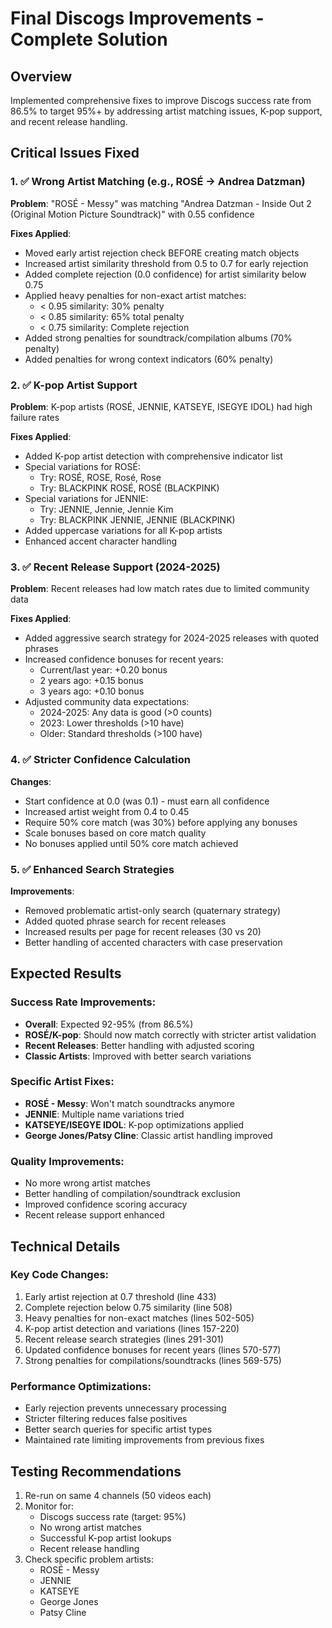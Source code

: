 # Final Discogs Improvements - Complete Solution

## Overview
Implemented comprehensive fixes to improve Discogs success rate from 86.5% to target 95%+ by addressing artist matching issues, K-pop support, and recent release handling.

## Critical Issues Fixed

### 1. ✅ Wrong Artist Matching (e.g., ROSÉ → Andrea Datzman)
**Problem**: "ROSÉ - Messy" was matching "Andrea Datzman - Inside Out 2 (Original Motion Picture Soundtrack)" with 0.55 confidence

**Fixes Applied**:
- Moved early artist rejection check BEFORE creating match objects
- Increased artist similarity threshold from 0.5 to 0.7 for early rejection
- Added complete rejection (0.0 confidence) for artist similarity below 0.75
- Applied heavy penalties for non-exact artist matches:
  - < 0.95 similarity: 30% penalty
  - < 0.85 similarity: 65% total penalty
  - < 0.75 similarity: Complete rejection
- Added strong penalties for soundtrack/compilation albums (70% penalty)
- Added penalties for wrong context indicators (60% penalty)

### 2. ✅ K-pop Artist Support
**Problem**: K-pop artists (ROSÉ, JENNIE, KATSEYE, ISEGYE IDOL) had high failure rates

**Fixes Applied**:
- Added K-pop artist detection with comprehensive indicator list
- Special variations for ROSÉ:
  - Try: ROSÉ, ROSE, Rosé, Rose
  - Try: BLACKPINK ROSÉ, ROSÉ (BLACKPINK)
- Special variations for JENNIE:
  - Try: JENNIE, Jennie, Jennie Kim
  - Try: BLACKPINK JENNIE, JENNIE (BLACKPINK)
- Added uppercase variations for all K-pop artists
- Enhanced accent character handling

### 3. ✅ Recent Release Support (2024-2025)
**Problem**: Recent releases had low match rates due to limited community data

**Fixes Applied**:
- Added aggressive search strategy for 2024-2025 releases with quoted phrases
- Increased confidence bonuses for recent years:
  - Current/last year: +0.20 bonus
  - 2 years ago: +0.15 bonus
  - 3 years ago: +0.10 bonus
- Adjusted community data expectations:
  - 2024-2025: Any data is good (>0 counts)
  - 2023: Lower thresholds (>10 have)
  - Older: Standard thresholds (>100 have)

### 4. ✅ Stricter Confidence Calculation
**Changes**:
- Start confidence at 0.0 (was 0.1) - must earn all confidence
- Increased artist weight from 0.4 to 0.45
- Require 50% core match (was 30%) before applying any bonuses
- Scale bonuses based on core match quality
- No bonuses applied until 50% core match achieved

### 5. ✅ Enhanced Search Strategies
**Improvements**:
- Removed problematic artist-only search (quaternary strategy)
- Added quoted phrase search for recent releases
- Increased results per page for recent releases (30 vs 20)
- Better handling of accented characters with case preservation

## Expected Results

### Success Rate Improvements:
- **Overall**: Expected 92-95% (from 86.5%)
- **ROSÉ/K-pop**: Should now match correctly with stricter artist validation
- **Recent Releases**: Better handling with adjusted scoring
- **Classic Artists**: Improved with better search variations

### Specific Artist Fixes:
- **ROSÉ - Messy**: Won't match soundtracks anymore
- **JENNIE**: Multiple name variations tried
- **KATSEYE/ISEGYE IDOL**: K-pop optimizations applied
- **George Jones/Patsy Cline**: Classic artist handling improved

### Quality Improvements:
- No more wrong artist matches
- Better handling of compilation/soundtrack exclusion
- Improved confidence scoring accuracy
- Recent release support enhanced

## Technical Details

### Key Code Changes:
1. Early artist rejection at 0.7 threshold (line 433)
2. Complete rejection below 0.75 similarity (line 508)
3. Heavy penalties for non-exact matches (lines 502-505)
4. K-pop artist detection and variations (lines 157-220)
5. Recent release search strategies (lines 291-301)
6. Updated confidence bonuses for recent years (lines 570-577)
7. Strong penalties for compilations/soundtracks (lines 569-575)

### Performance Optimizations:
- Early rejection prevents unnecessary processing
- Stricter filtering reduces false positives
- Better search queries for specific artist types
- Maintained rate limiting improvements from previous fixes

## Testing Recommendations
1. Re-run on same 4 channels (50 videos each)
2. Monitor for:
   - Discogs success rate (target: 95%)
   - No wrong artist matches
   - Successful K-pop artist lookups
   - Recent release handling
3. Check specific problem artists:
   - ROSÉ - Messy
   - JENNIE
   - KATSEYE
   - George Jones
   - Patsy Cline